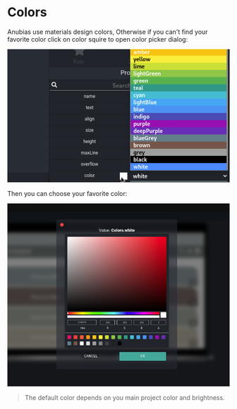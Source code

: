 # Colors 

Anubias use materials design colors, Otherwise if you can't find your favorite color click on color squire to open color picker dialog:

![alt text](../assets/images/properties/color1.png)

Then you can choose your favorite color:


![alt text](../assets/images/properties/color2.png)

> The default color depends on you main project color and brightness.